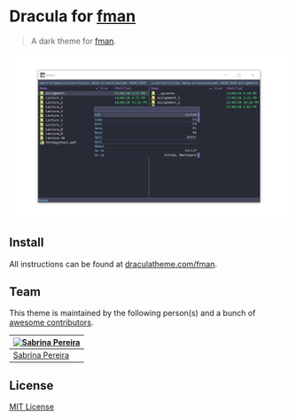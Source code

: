 # Dracula for [fman](https://fman.io/)

> A dark theme for [fman](https://fman.io/).

![Screenshot](./screenshot.png)

## Install

All instructions can be found at [draculatheme.com/fman](https://draculatheme.com/fman).

## Team

This theme is maintained by the following person(s) and a bunch of [awesome contributors](https://github.com/dracula/template/graphs/contributors).

| [![Sabrina Pereira](https://avatars0.githubusercontent.com/u/57198690?v=3&s=70)](https://github.com/sf-pear) |
| ------------------------------------------------------------------------------------------------------------------ |
| [Sabrina Pereira](https://github.com/sf-pear)       

## License

[MIT License](./LICENSE)
